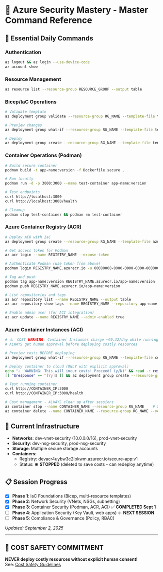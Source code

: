 # 🎯 Azure Security Mastery - Master Command Reference

## 🔧 Essential Daily Commands

### Authentication
```bash
az logout && az login --use-device-code
az account show
```

### Resource Management
```bash
az resource list --resource-group RESOURCE_GROUP --output table
```

### Bicep/IaC Operations
```bash
# Validate template
az deployment group validate --resource-group RG_NAME --template-file template.bicep --parameters @params.json

# Preview changes
az deployment group what-if --resource-group RG_NAME --template-file template.bicep --parameters @params.json

# Deploy
az deployment group create --resource-group RG_NAME --template-file template.bicep --parameters @params.json
```

### Container Operations (Podman)
```bash
# Build secure container
podman build -t app-name:version -f Dockerfile.secure .

# Run locally
podman run -d -p 3000:3000 --name test-container app-name:version

# Test endpoints
curl http://localhost:3000
curl http://localhost:3000/health

# Cleanup
podman stop test-container && podman rm test-container
```

### Azure Container Registry (ACR)
```bash
# Deploy ACR with IaC
az deployment group create --resource-group RG_NAME --template-file azure-container-registry.bicep --parameters @acr-dev.parameters.json

# Get access token for Podman
az acr login --name REGISTRY_NAME --expose-token

# Authenticate Podman (use token from above)
podman login REGISTRY_NAME.azurecr.io -u 00000000-0000-0000-0000-000000000000 -p ACCESS_TOKEN

# Tag and push
podman tag app-name:version REGISTRY_NAME.azurecr.io/app-name:version  
podman push REGISTRY_NAME.azurecr.io/app-name:version

# List repositories and tags
az acr repository list --name REGISTRY_NAME --output table
az acr repository show-tags --name REGISTRY_NAME --repository app-name --output table

# Enable admin user (for ACI integration)
az acr update --name REGISTRY_NAME --admin-enabled true
```

### Azure Container Instances (ACI)
```bash
# ⚠️  COST WARNING: Container Instances charge ~€0.32/day while running!
# ALWAYS get human approval before deploying costly resources

# Preview costs BEFORE deploying
az deployment group what-if --resource-group RG_NAME --template-file container-instance.bicep --parameters @aci-dev.parameters.json

# Deploy container to cloud (ONLY with explicit approval)
echo "⚠️  WARNING: This will incur costs! Proceed? (y/N)" && read -r response
[[ "$response" =~ ^[Yy]$ ]] && az deployment group create --resource-group RG_NAME --template-file container-instance.bicep --parameters @aci-dev.parameters.json || echo "❌ Deployment cancelled"

# Test running container
curl http://CONTAINER_IP:3000
curl http://CONTAINER_IP:3000/health

# Cost management - ALWAYS clean up after sessions
az container stop --name CONTAINER_NAME --resource-group RG_NAME    # Stop (but restarts due to policy)
az container delete --name CONTAINER_NAME --resource-group RG_NAME --yes  # Delete completely
```

## 🎯 Current Infrastructure
- **Networks**: dev-vnet-security (10.0.0.0/16), prod-vnet-security
- **Security**: dev-nsg-security, prod-nsg-security  
- **Storage**: Multiple secure storage accounts
- **Containers**: 
  - Registry: devacr4uybw3c2lbkwm.azurecr.io/secure-app:v1
  - Status: ⏹️ **STOPPED** (deleted to save costs - can redeploy anytime)

## 📋 Session Progress
- [x] **Phase 1**: IaC Foundations (Bicep, multi-resource templates)
- [x] **Phase 2**: Network Security (VNets, NSGs, subnetting)  
- [x] **Phase 3**: Container Security (Podman, ACR, ACI) ✅ **COMPLETED Sept 1**
- [ ] **Phase 4**: Application Security (Key Vault, web apps) ← **NEXT SESSION**
- [ ] **Phase 5**: Compliance & Governance (Policy, RBAC)

*Updated: September 2, 2025*

---
## 🚨 COST SAFETY COMMITMENT
**NEVER deploy costly resources without explicit human consent!**  
See: [Cost Safety Guidelines](azure-security-mastery/cost-safety-guidelines.md)
